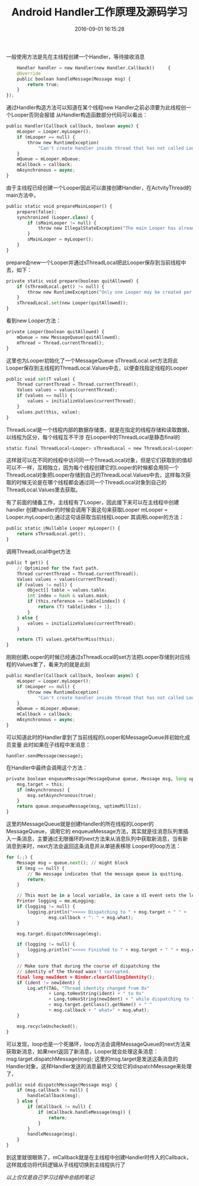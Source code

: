 ﻿---
title: Android Handler工作原理及源码学习
date: 2016-09-01 16:15:28
tags: Handler、Looper
categories: Android
---

一般使用方法是先在主线程创建一个Handler，等待接收消息

```python
    Handler handler = new Handler(new Handler.Callback()     {
    @Override
    public boolean handleMessage(Message msg) {
        return true;
    }
});
```

通过Handler构造方法可以知道在某个线程new Handler之前必须要为此线程创一个Looper否则会报错
从Handler构造函数部分代码可以看出：
```python
public Handler(Callback callback, boolean async) {    
    mLooper = Looper.myLooper();
    if (mLooper == null) {
        throw new RuntimeException(
            "Can't create handler inside thread that has not called Looper.prepare()");
    }
    mQueue = mLooper.mQueue;
    mCallback = callback;
    mAsynchronous = async;
}
```


由于主线程已经创建一个Looper因此可以直接创建Handler，在ActvityThread的main方法中，
```python
public static void prepareMainLooper() {
    prepare(false);
    synchronized (Looper.class) {
        if (sMainLooper != null) {
            throw new IllegalStateException("The main Looper has already been prepared.");
        }
        sMainLooper = myLooper();
    }
}
```
prepare会new一个Looper并通过sThreadLocal把此Looper保存到当前线程中去，如下：
```python
private static void prepare(boolean quitAllowed) {
    if (sThreadLocal.get() != null) {
        throw new RuntimeException("Only one Looper may be created per thread");
    }
    sThreadLocal.set(new Looper(quitAllowed));
}
```
看到new Looper方法：
```python
private Looper(boolean quitAllowed) {
    mQueue = new MessageQueue(quitAllowed);
    mThread = Thread.currentThread();
}
```
这里也为Looper初始化了一个MessageQueue
sThreadLocal.set方法将此Looper保存到主线程的ThreadLocal.Values中去，以便查找指定线程的Looper
```python
public void set(T value) {
    Thread currentThread = Thread.currentThread();
    Values values = values(currentThread);
    if (values == null) {
        values = initializeValues(currentThread);
    }
    values.put(this, value);
}
```
ThreadLocal是一个线程内部的数据存储类，就是在指定的线程存储和读取数据，以线程为区分，每个线程互不干涉
在Looper中的ThreadLocal是静态final的
```python
static final ThreadLocal<Looper> sThreadLocal = new ThreadLocal<Looper>();
```
这样就可以在不同的线程中访问同一个ThreadLocal对象，但是它们获取到的值却可以不一样，互相独立，因为每个线程创建它的Looper的时候都会用同一个ThreadLocal对象把Looper存储到自己的ThreadLocal.Values中去，这样每次获取的时候无论是在哪个线程都会通过同一个ThreadLocal对象到自己的ThreadLocal.Values里去获取。

有了前面的储备工作，主线程有了Looper，因此接下来可以在主线程中创建handler
创建handler的时候会调用下面这句来获取Looper
mLooper = Looper.myLooper();通过这句话获取当前线程Looper
其调用Looper的方法：
```python
public static @Nullable Looper myLooper() {
    return sThreadLocal.get();
}
```
调用ThreadLocal中get方法
```python
public T get() {
    // Optimized for the fast path.
    Thread currentThread = Thread.currentThread();
    Values values = values(currentThread);
    if (values != null) {
        Object[] table = values.table;
        int index = hash & values.mask;
        if (this.reference == table[index]) {
            return (T) table[index + 1];
        }
    } else {
        values = initializeValues(currentThread);
    }

    return (T) values.getAfterMiss(this);
}
```

刚刚创建Looper的时候已经通过sThreadLocal的set方法把Looper存储到对应线程的Values里了，看来为的就是此刻

```python
public Handler(Callback callback, boolean async) {
    mLooper = Looper.myLooper();
    if (mLooper == null) {
        throw new RuntimeException(
            "Can't create handler inside thread that has not called Looper.prepare()");
    }
    mQueue = mLooper.mQueue;
    mCallback = callback;
    mAsynchronous = async;
}
```
可以知道此时的Handler拿到了当前线程的Looper和MessageQueue并初始化成员变量
此时如果在子线程中发消息：
    
    handler.sendMessage(message);
在Handler中最终会调用这个方法：
```python
private boolean enqueueMessage(MessageQueue queue, Message msg, long uptimeMillis) {
    msg.target = this;
    if (mAsynchronous) {
        msg.setAsynchronous(true);
    }
    return queue.enqueueMessage(msg, uptimeMillis);
}
```
这里的MessageQueue就是创建Handler的所在线程的Looper的MessageQueue，调用它的
enqueueMessage方法，其实就是往消息队列里插入一条消息，主要通过无限循环的next方法来从消息队列中获取新消息，当有新消息到来时，next方法会返回这条消息并从单链表移除
Looper的loop方法：
```python
for (;;) {
    Message msg = queue.next(); // might block
    if (msg == null) {
        // No message indicates that the message queue is quitting.
        return;
    }

    // This must be in a local variable, in case a UI event sets the logger
    Printer logging = me.mLogging;
    if (logging != null) {
        logging.println(">>>>> Dispatching to " + msg.target + " " +
                msg.callback + ": " + msg.what);
    }

    msg.target.dispatchMessage(msg);

    if (logging != null) {
        logging.println("<<<<< Finished to " + msg.target + " " + msg.callback);
    }

    // Make sure that during the course of dispatching the
    // identity of the thread wasn't corrupted.
    final long newIdent = Binder.clearCallingIdentity();
    if (ident != newIdent) {
        Log.wtf(TAG, "Thread identity changed from 0x"
                + Long.toHexString(ident) + " to 0x"
                + Long.toHexString(newIdent) + " while dispatching to "
                + msg.target.getClass().getName() + " "
                + msg.callback + " what=" + msg.what);
    }

    msg.recycleUnchecked();
}
```
可以发现，loop也是一个死循环，loop方法会调用MessageQueue的next方法来获取新消息，如果next返回了新消息，Looper就会处理这条消息：
msg.target.dispatchMessage(msg);
这里的msg.target是发送这条消息的Handler对象，这样Handler发送的消息最终又交给它的dispatchMessage来处理了，
```python
public void dispatchMessage(Message msg) {
    if (msg.callback != null) {
        handleCallback(msg);
    } else {
        if (mCallback != null) {
            if (mCallback.handleMessage(msg)) {
                return;
            }
        }
        handleMessage(msg);
    }
}
```
到这里就很眼熟了，mCallback就是在主线程中创建Handler时传入的Callback，这样就成功将代码逻辑从子线程切换到主线程执行了

*以上仅仅是自己学习过程中总结的笔记*

